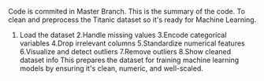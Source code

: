 Code is commited in Master Branch.
This is the summary of the code.
To clean and preprocess the Titanic dataset so it's ready for Machine Learning.
1. Load the dataset
2.Handle missing values
3.Encode categorical variables
4.Drop irrelevant columns
5.Standardize numerical features
6.Visualize and detect outliers
7.Remove outliers
8.Show cleaned dataset info
This prepares the dataset for training machine learning models by ensuring it's clean, numeric, and well-scaled.
